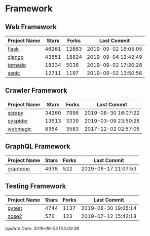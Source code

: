 # Framework

## Web Framework

| Project Name | Stars | Forks | Last Commit |
| ------------ | ----- | ----- | ----------- |
| [flask](https://github.com/pallets/flask) | 46261 | 12863 | 2019-09-02 16:05:05 |
| [django](https://github.com/django/django) | 43851 | 18824 | 2019-09-04 12:42:49 |
| [tornado](https://github.com/tornadoweb/tornado) | 18234 | 5036 | 2019-09-02 17:20:28 |
| [sanic](https://github.com/huge-success/sanic) | 12711 | 1197 | 2019-09-02 13:50:56 |

## Crawler Framework

| Project Name | Stars | Forks | Last Commit |
| ------------ | ----- | ----- | ----------- |
| [scrapy](https://github.com/scrapy/scrapy) | 34260 | 7996 | 2019-08-30 16:07:22 |
| [pyspider](https://github.com/binux/pyspider) | 13613 | 3339 | 2019-03-09 23:50:28 |
| [webmagic](https://github.com/code4craft/webmagic) | 8364 | 3583 | 2017-12-02 02:57:06 |

## GraphQL Framework

| Project Name | Stars | Forks | Last Commit |
| ------------ | ----- | ----- | ----------- |
| [graphene](https://github.com/graphql-python/graphene) | 4938 | 522 | 2019-08-17 21:07:53 |

## Testing Framework

| Project Name | Stars | Forks | Last Commit |
| ------------ | ----- | ----- | ----------- |
| [pytest](https://github.com/pytest-dev/pytest) | 4744 | 1137 | 2019-08-30 19:05:14 |
| [nose2](https://github.com/nose-devs/nose2) | 576 | 123 | 2019-07-12 15:42:18 |

*Update Date: 2019-09-05T05:00:36*